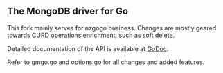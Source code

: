 The MongoDB driver for Go
-------------------------

This fork mainly serves for nzgogo business.
Changes are mostly geared towards CURD operations enrichment, such as soft delete.

Detailed documentation of the API is available at
[GoDoc](https://godoc.org/github.com/globalsign/mgo).

Refer to gmgo.go and options.go for all changes and added features.
